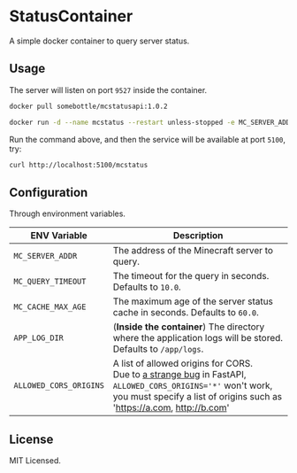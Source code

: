 # StatusContainer

A simple docker container to query server status.  

## Usage

The server will listen on port `9527` inside the container.

```bash
docker pull somebottle/mcstatusapi:1.0.2

docker run -d --name mcstatus --restart unless-stopped -e MC_SERVER_ADDR=mc.hypixel.net -p 5100:9527 somebottle/mcstatusapi:1.0.2
```  

Run the command above, and then the service will be available at port `5100`, try:   

```bash
curl http://localhost:5100/mcstatus
```

## Configuration

Through environment variables.  

| ENV Variable | Description |
| --- | --- |
| `MC_SERVER_ADDR` | The address of the Minecraft server to query. |
| `MC_QUERY_TIMEOUT` | The timeout for the query in seconds. Defaults to `10.0`. |
| `MC_CACHE_MAX_AGE` | The maximum age of the server status cache in seconds. Defaults to `60.0`. |
| `APP_LOG_DIR` | (**Inside the container**) The directory where the application logs will be stored. Defaults to `/app/logs`. |
| `ALLOWED_CORS_ORIGINS` | A list of allowed origins for CORS. <br> Due to [a strange bug](https://github.com/fastapi/fastapi/discussions/7319) in FastAPI, `ALLOWED_CORS_ORIGINS='*'` won't work, you must specify a list of origins such as 'https://a.com, http://b.com'  |

## License

MIT Licensed.  